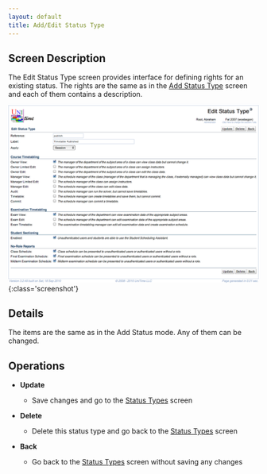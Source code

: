 ```yaml
---
layout: default
title: Add/Edit Status Type
---
```



## Screen Description

The Edit Status Type screen provides interface for defining rights for an existing status. The rights are the same as in the [Add Status Type](add-status-type) screen and each of them contains a description.

![Edit Status Type](images/edit-status-type-1.png){:class='screenshot'}

## Details

The items are the same as in the Add Status mode. Any of them can be changed.

## Operations

* **Update**
	* Save changes and go to the [Status Types](status-types) screen

* **Delete**
	* Delete this status type and go back to the [Status Types](status-types) screen

* **Back**
	* Go back to the [Status Types](status-types) screen without saving any changes
